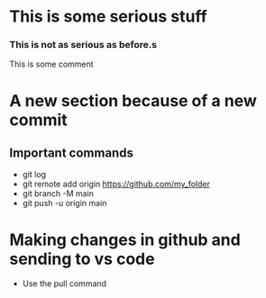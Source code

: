 # This is some serious stuff

### This is not as serious as before.s

This is some comment

# A new section because of a new commit

## Important commands

- git log
- git remote add origin https://github.com/my_folder
- git branch -M main
- git push -u origin main

# Making changes in github and sending to vs code
- Use the pull command
